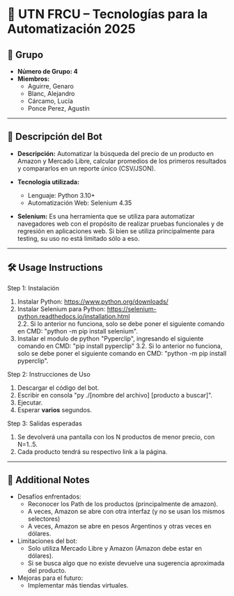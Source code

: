 # 📌 UTN FRCU – Tecnologías para la Automatización 2025

## 👥 Grupo

- **Número de Grupo: 4**
- **Miembros:**
  - Aguirre, Genaro
  - Blanc, Alejandro
  - Cárcamo, Lucía
  - Ponce Perez, Agustín

---

## 🤖 Descripción del Bot

- **Descripción:**
  Automatizar la búsqueda del precio de un producto en Amazon y Mercado Libre, calcular promedios de los primeros resultados y compararlos en un reporte único (CSV/JSON).

- **Tecnología utilizada:**
  - Lenguaje: Python 3.10+
  - Automatización Web: Selenium 4.35

- **Selenium:**
  Es una herramienta que se utiliza para automatizar navegadores web con el propósito de realizar pruebas funcionales y de regresión en aplicaciones web. Si bien se utiliza principalmente para testing, su uso no está limitado sólo a eso.

---

## 🛠️ Usage Instructions

Step 1: Instalación

1. Instalar Python: https://www.python.org/downloads/
2. Instalar Selenium para Python: https://selenium-python.readthedocs.io/installation.html  
   2.2. Si lo anterior no funciona, solo se debe poner el siguiente comando en CMD: "python -m pip install selenium".
3. Instalar el modulo de python "Pyperclip", ingresando el siguiente comando en CMD: "pip install pyperclip"
   3.2. Si lo anterior no funciona, solo se debe poner el siguiente comando en CMD: "python -m pip install pyperclip".

Step 2: Instrucciones de Uso

1. Descargar el código del bot.
2. Escribir en consola "py ./[nombre del archivo] [producto a buscar]".
3. Ejecutar.
4. Esperar **varios** segundos.

Step 3: Salidas esperadas

1. Se devolverá una pantalla con los N productos de menor precio, con N=1..5.
2. Cada producto tendrá su respectivo link a la página.

---

## 📝 Additional Notes

- Desafíos enfrentados:
  - Reconocer los Path de los productos (principalmente de amazon).
  - A veces, Amazon se abre con otra interfaz (y no se usan los mismos selectores)
  - A veces, Amazon se abre en pesos Argentinos y otras veces en dólares.
- Limitaciones del bot:
  - Solo utiliza Mercado Libre y Amazon (Amazon debe estar en dólares).
  - Si se busca algo que no existe devuelve una sugerencia aproximada del producto.
- Mejoras para el futuro:
  - Implementar más tiendas virtuales.
